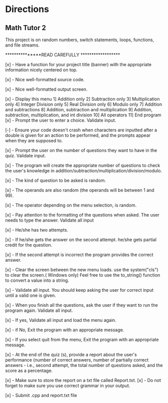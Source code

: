 # Directions

## Math Tutor 2
This project is on random numbers, switch statements, loops, functions, and file streams.

 ***************READ CAREFULLY ******************

[x] - Have a function for your project title (banner) with 
  the appropriate information nicely centered on top.

[x] - Nice well-formatted source code.

[x] - Nice well-formatted output screen.

[x] - Display this menu
         1]  Addition only
         2]  Subtraction only
         3]  Multiplication only
         4]  Integer Division only
         5]  Real Division only
         6]  Modulo only
         7]  Addition and subtractions
         8]  Addition, subtraction and multiplication
         9]  Addition, subtraction, multiplication, and int division
         10] All operators
         11] End program
[x] - Prompt the user to enter a choice. Validate input.

[-] - Ensure your code doesn't crash when characters are inputted after a double is given 
      for an action to be performed, and the prompts appear when they are supposed to.

[x] - Prompt the user on the number of questions they want to have in the quiz. Validate input.

[x] - The program will create the appropriate number of questions to check the user's 
      knowledge in addition/subtraction/multiplication/division/modulo.

[x] - The kind of question to be asked is random.

[x] - The operands are also random (the operands will be between 1 and 99). 

[x] - The operator depending on the menu selection, is random.

[x] - Pay attention to the formatting of the questions when asked.
The user needs to type the answer. Validate all  input

[x] - He/she has two attempts.

[x] - If he/she gets the answer on the second attempt. he/she gets partial credit for the question.

[x] - If the second attempt is incorrect the program provides the correct answer.


[x] - Clear the screen between the new menu loads. use the system("cls") to clear the screen.( Windows only)
  Feel free to use the to_string() function to convert a value into a string. 

[x] - Validate all input. You should keep asking the user for correct input until a valid one is given.

[x] - When you finish all the questions, ask the user if they want to run the program again. Validate all input.

[x] - If yes, Validate all input and load the menu again.

[x] - if No, Exit the program with an appropriate message.

[x] - If you select quit from the menu, Exit the program with an appropriate message.

[x] - At the end of the quiz (s), provide a report about the user's performance 
    (number of correct answers, number of partially correct
     answers - i.e., second attempt, the total number of questions asked, and the score as a percentage. 

[x] - Make sure to store the report on a txt file called Report.txt.
[x] - Do not forget to make sure you use correct grammar in your output.

[x] - Submit .cpp and report.txt file
